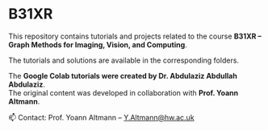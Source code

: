 # B31XR

This repository contains tutorials and projects related to the course **B31XR – Graph Methods for Imaging, Vision, and Computing**.

The tutorials and solutions are available in the corresponding folders.

The **Google Colab tutorials were created by Dr. Abdulaziz Abdullah Abdulaziz**.  
The original content was developed in collaboration with **Prof. Yoann Altmann**.

📫 Contact: Prof. Yoann Altmann – [Y.Altmann@hw.ac.uk](mailto:Y.Altmann@hw.ac.uk)
